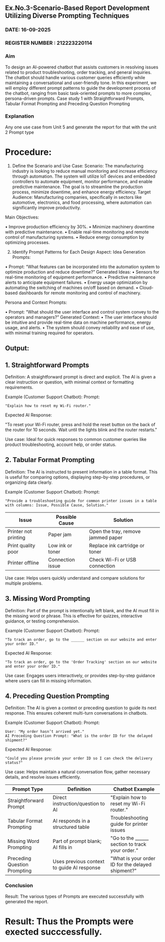 ## Ex.No.3-Scenario-Based Report Development Utilizing Diverse Prompting Techniques

### DATE: 16-09-2025                                                                     
### REGISTER NUMBER : 212223220114
### Aim

To design an AI-powered chatbot that assists customers in resolving issues related to product troubleshooting, order tracking, and general inquiries. The chatbot should handle various customer queries efficiently while maintaining a conversational and user-friendly tone. In this experiment, we will employ different prompt patterns to guide the development process of the chatbot, ranging from basic task-oriented prompts to more complex, persona-driven prompts. Case study 1 with Straightforward Prompts, Tabular Format Prompting and Preceding Question Prompting  

### Explanation 

Any one use case from Unit 5 and generate the report for that with the unit 2 Prompt type
# Procedure:

1.	Define the Scenario and Use Case:
Scenario:
The manufacturing industry is looking to reduce manual monitoring and increase efficiency through automation. The system will utilize IoT devices and embedded controllers to automate equipment, monitor performance, and enable predictive maintenance. The goal is to streamline the production process, minimize downtime, and enhance energy efficiency.
Target Audience:
Manufacturing companies, specifically in sectors like automotive, electronics, and food processing, where automation can significantly improve productivity.


Main Objectives:

•	Improve production efficiency by 30%.
•	Minimize machinery downtime with predictive maintenance.
•	Enable real-time monitoring and remote control of manufacturing systems.
•	Reduce energy consumption by optimizing processes.
 
2.	Identify Prompt Patterns for Each Design Aspect:
Idea Generation Prompts:

•	Prompt: “What features can be incorporated into the automation system to optimize production and reduce downtime?” Generated Ideas:
•	Sensors for real-time monitoring of equipment performance.
•	Predictive maintenance alerts to anticipate equipment failures.
•	Energy usage optimization by automating the switching of machines on/off based on demand.
•	Cloud-based dashboards for remote monitoring and control of machinery.

Persona and Context Prompts:

•	Prompt: “What should the user interface and control system convey to the operators and managers?” Generated Context:
•	The user interface should be intuitive and provide real-time data on machine performance, energy usage, and alerts.
•	The system should convey reliability and ease of use, with minimal training required for operators.

## Output:

## 1. Straightforward Prompts

Definition: A straightforward prompt is direct and explicit. The AI is given a clear instruction or question, with minimal context or formatting requirements.

Example (Customer Support Chatbot):
Prompt:
```
"Explain how to reset my Wi-Fi router."
```

Expected AI Response:

"To reset your Wi-Fi router, press and hold the reset button on the back of the router for 10 seconds. Wait until the lights blink and the router restarts."

Use case: Ideal for quick responses to common customer queries like product troubleshooting, account help, or order status.

## 2. Tabular Format Prompting

Definition: The AI is instructed to present information in a table format. This is useful for comparing options, displaying step-by-step procedures, or organizing data clearly.

Example (Customer Support Chatbot):
Prompt:

```
"Provide a troubleshooting guide for common printer issues in a table with columns: Issue, Possible Cause, Solution."
```

| Issue                | Possible Cause   | Solution                           |
| -------------------- | ---------------- | ---------------------------------- |
| Printer not printing | Paper jam        | Open the tray, remove jammed paper |
| Print quality poor   | Low ink or toner | Replace ink cartridge or toner     |
| Printer offline      | Connection issue | Check Wi-Fi or USB connection      |

Use case: Helps users quickly understand and compare solutions for multiple problems.

## 3. Missing Word Prompting

Definition: Part of the prompt is intentionally left blank, and the AI must fill in the missing word or phrase. This is effective for quizzes, interactive guidance, or testing comprehension.

Example (Customer Support Chatbot):
Prompt:
```
"To track an order, go to the ______ section on our website and enter your order ID."
```

Expected AI Response:
```
"To track an order, go to the 'Order Tracking' section on our website and enter your order ID."
```

Use case: Engages users interactively, or provides step-by-step guidance where users can fill in missing information.

## 4. Preceding Question Prompting

Definition: The AI is given a context or preceding question to guide its next response. This ensures coherent multi-turn conversations in chatbots.

Example (Customer Support Chatbot):
Prompt:
```
User: "My order hasn’t arrived yet."
AI Preceding Question Prompt: "What is the order ID for the delayed shipment?"
```

Expected AI Response:
```
"Could you please provide your order ID so I can check the delivery status?"
```

Use case: Helps maintain a natural conversation flow, gather necessary details, and resolve issues efficiently.

| Prompt Type                  | Definition                                 | Chatbot Example                                       |
| ---------------------------- | ------------------------------------------ | ----------------------------------------------------- |
| Straightforward Prompt       | Direct instruction/question to AI          | "Explain how to reset my Wi-Fi router."               |
| Tabular Format Prompting     | AI responds in a structured table          | Troubleshooting guide for printer issues              |
| Missing Word Prompting       | Part of prompt blank; AI fills in          | "Go to the \_\_\_\_\_\_ section to track your order." |
| Preceding Question Prompting | Uses previous context to guide AI response | "What is your order ID for the delayed shipment?"     |



### Conclusion
Result: The various types of Prompts are executed successfully with generated the report.




# Result: Thus the Prompts were exected succcessfully.

